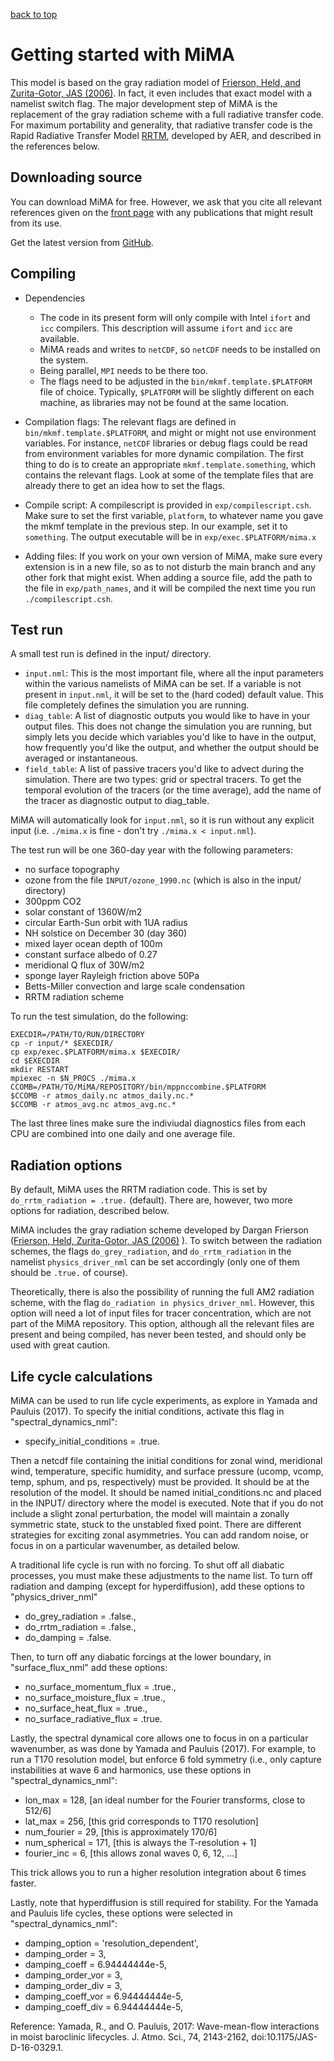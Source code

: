 [back to top](https://mjucker.github.io/MiMA)

# Getting started with MiMA

This model is based on the gray radiation model of [Frierson, Held, and Zurita-Gotor, JAS (2006)](http://journals.ametsoc.org/doi/abs/10.1175/JAS3753.1).
In fact, it even includes that exact model with a namelist switch flag. The major development step of MiMA is the replacement of the gray radiation scheme with a full radiative transfer code. For maximum portability and generality, that radiative transfer code is the Rapid Radiative Transfer Model [RRTM](http://rtweb.aer.com/rrtm_frame.html), developed by AER, and described in the references below.

## Downloading source
You can download MiMA for free. However, we ask that you cite all relevant references given on the [front page](https://mjucker.github.com/MiMA/) with any publications that might result from its use.

Get the latest version from [GitHub](https://github.com/mjucker/MiMA/releases/latest).

## Compiling

* Dependencies
  * The code in its present form will only compile with Intel `ifort` and `icc` compilers. This description will assume `ifort` and `icc` are available.
  * MiMA reads and writes to `netCDF`, so `netCDF` needs to be installed on the system.
  * Being parallel, `MPI` needs to be there too.
  * The flags need to be adjusted in the `bin/mkmf.template.$PLATFORM` file of choice. Typically, `$PLATFORM` will be slightly different on each machine, as libraries may not be found at the same location.

* Compilation flags: The relevant flags are defined in `bin/mkmf.template.$PLATFORM`, and might or might not use environment variables. For instance, `netCDF` libraries or debug flags could be read from environment variables for more dynamic compilation. The first thing to do is to create an appropriate `mkmf.template.something`, which contains the relevant flags. Look at some of the template files that are already there to get an idea how to set the flags.

* Compile script: A compilescript is provided in `exp/compilescript.csh`. Make sure to set the first variable, `platform`, to whatever name you gave the mkmf template in the previous step. In our example, set it to `something`. The output executable will be in `exp/exec.$PLATFORM/mima.x`

* Adding files: If you work on your own version of MiMA, make sure every extension is in a new file, so as to not disturb the main branch and any other fork that might exist. When adding a source file, add the path to the file in `exp/path_names`, and it will be compiled the next time you run `./compilescript.csh`.


## Test run

A small test run is defined in the input/ directory.
* `input.nml`: This is the most important file, where all the input parameters within the various namelists of MiMA can be set. If a variable is not present in `input.nml`, it will be set to the (hard coded) default value. This file completely defines the simulation you are running.
* `diag_table`: A list of diagnostic outputs you would like to have in your output files. This does not change the simulation you are running, but simply lets you decide which variables you'd like to have in the output, how frequently you'd like the output, and whether the output should be averaged or instantaneous.
* `field_table`: A list of passive tracers you'd like to advect during the simulation. There are two types: grid or spectral tracers. To get the temporal evolution of the tracers (or the time average), add the name of the tracer as diagnostic output to diag_table.

MiMA will automatically look for `input.nml`, so it is run without any explicit input (i.e. ``./mima.x`` is fine - don't try ``./mima.x < input.nml``).

The test run will be one 360-day year with the following parameters:
* no surface topography
* ozone from the file `INPUT/ozone_1990.nc` (which is also in the input/ directory)
* 300ppm CO2
* solar constant of 1360W/m2
* circular Earth-Sun orbit with 1UA radius
* NH solstice on December 30 (day 360)
* mixed layer ocean depth of 100m
* constant surface albedo of 0.27
* meridional Q flux of 30W/m2
* sponge layer Rayleigh friction above 50Pa
* Betts-Miller convection and large scale condensation
* RRTM radiation scheme

To run the test simulation, do the following:
```
EXECDIR=/PATH/TO/RUN/DIRECTORY
cp -r input/* $EXECDIR/
cp exp/exec.$PLATFORM/mima.x $EXECDIR/
cd $EXECDIR
mkdir RESTART
mpiexec -n $N_PROCS ./mima.x
CCOMB=/PATH/TO/MiMA/REPOSITORY/bin/mppnccombine.$PLATFORM
$CCOMB -r atmos_daily.nc atmos_daily.nc.*
$CCOMB -r atmos_avg.nc atmos_avg.nc.*
```
The last three lines make sure the indiviudal diagnostics files from each CPU are combined into one daily and one average file.

## Radiation options

By default, MiMA uses the RRTM radiation code. This is set by `do_rrtm_radiation = .true.` (default). There are, however, two more options for radiation, described below.

MiMA includes the gray radiation scheme developed by Dargan Frierson ([Frierson, Held, Zurita-Gotor, JAS (2006)](http://journals.ametsoc.org/doi/abs/10.1175/JAS3753.1) ). To switch between the radiation schemes, the flags `do_grey_radiation`, and `do_rrtm_radiation` in the namelist `physics_driver_nml` can be set accordingly (only one of them should be `.true.` of course). 

Theoretically, there is also the possibility of running the full AM2 radiation scheme, with the flag `do_radiation in physics_driver_nml`. However, this option will need a lot of input files for tracer concentration, which are not part of the MiMA repository. This option, although all the relevant files are present and being compiled, has never been tested, and should only be used with great caution.

## Life cycle calculations

MiMA can be used to run life cycle experiments, as explore in Yamada and Pauluis (2017).  To specify the initial conditions, activate this flag in "spectral_dynamics_nml":

* specify_initial_conditions = .true.

Then a netcdf file containing the initial conditions for zonal wind, meridional wind, temperature, specific humidity, and surface pressure (ucomp, vcomp, temp, sphum, and ps, respectively) must be provided.  It should be at the resolution of the model.  It should be named initial_conditions.nc and placed in the INPUT/ directory where the model is executed.  Note that if you do not include a slight zonal perturbation, the model will maintain a zonally symmetric state, stuck to the unstabled fixed point.  There are different strategies for exciting zonal asymmetries.  You can add random noise, or focus in on a particular wavenumber, as detailed below.

A traditional life cycle is run with no forcing.  To shut off all diabatic processes, you must make these adjustments to the name list.  To turn off radiation and damping (except for hyperdiffusion), add these options to "physics_driver_nml"

* do_grey_radiation = .false.,
* do_rrtm_radiation = .false.,
* do_damping = .false. 

Then, to turn off any diabatic forcings at the lower boundary, in "surface_flux_nml" add these options:

* no_surface_momentum_flux  = .true.,
* no_surface_moisture_flux  = .true.,
* no_surface_heat_flux      = .true.,
* no_surface_radiative_flux = .true. 


Lastly, the spectral dynamical core allows one to focus in on a particular wavenumber, as was done by Yamada and Pauluis (2017).  For example, to run a T170 resolution model, but enforce 6 fold symmetry (i.e., only capture instabilities at wave 6 and harmonics, use these options in "spectral_dynamics_nml":

* lon_max                 = 128,     [an ideal number for the Fourier transforms, close to 512/6]
* lat_max                 = 256,     [this grid corresponds to T170 resolution]
* num_fourier             = 29,      [this is approximately 170/6]
* num_spherical           = 171,     [this is always the T-resolution + 1]
* fourier_inc             = 6,       [this allows zonal waves 0, 6, 12, ...]

This trick allows you to run a higher resolution integration about 6 times faster.

Lastly, note that hyperdiffusion is still required for stability.  For the Yamada and Pauluis life cycles, these options were selected in "spectral_dynamics_nml":

* damping_option          = 'resolution_dependent',
* damping_order           = 3,
* damping_coeff           = 6.94444444e-5,
* damping_order_vor       = 3,
* damping_order_div       = 3,
* damping_coeff_vor       = 6.94444444e-5,
* damping_coeff_div       = 6.94444444e-5,

Reference:
Yamada, R., and O. Pauluis, 2017: Wave-mean-flow interactions in moist baroclinic lifecycles. J. Atmo. Sci., 74, 2143-2162, doi:10.1175/JAS-D-16-0329.1.


